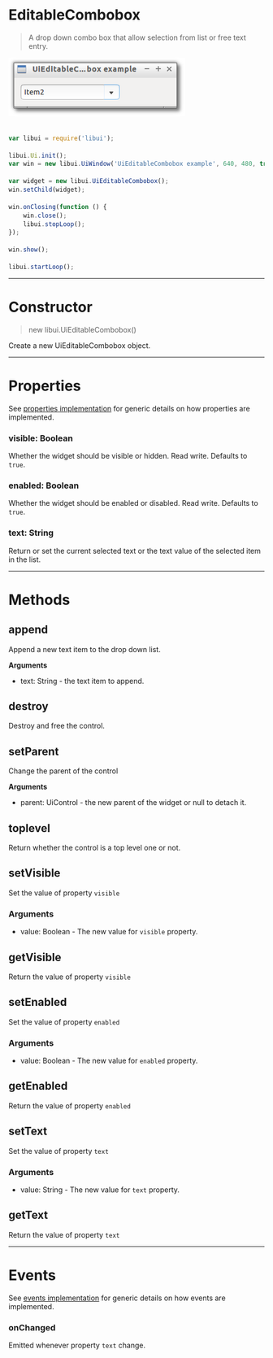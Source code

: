 
# EditableCombobox

> A drop down combo box that allow selection from list or free text entry.

![UiEditableCombobox example](media/UiEditableCombobox.png)

```js

var libui = require('libui');

libui.Ui.init();
var win = new libui.UiWindow('UiEditableCombobox example', 640, 480, true);

var widget = new libui.UiEditableCombobox();
win.setChild(widget);

win.onClosing(function () {
	win.close();
	libui.stopLoop();
});

win.show();

libui.startLoop();

```

---

# Constructor

> new libui.UiEditableCombobox()

Create a new UiEditableCombobox object.

---

# Properties

See [properties implementation](properties.md) for generic details on how properties are implemented.


### visible: Boolean

Whether the widget should be visible or hidden. 
Read write.
Defaults to `true`.



### enabled: Boolean

Whether the widget should be enabled or disabled. 
Read write.
Defaults to `true`.



### text: String

Return or set the current selected text or the text value of the selected item in the list.




---

# Methods


## append

Append a new text item to the drop down list.


**Arguments**

* text: String - the text item to append.



## destroy

Destroy and free the control.




## setParent

Change the parent of the control


**Arguments**

* parent: UiControl - the new parent of the widget or null to detach it.



## toplevel

Return whether the control is a top level one or not.




## setVisible

Set the value of property `visible`

### Arguments

* value: Boolean - The new value for `visible` property.

## getVisible

Return the value of property `visible`



## setEnabled

Set the value of property `enabled`

### Arguments

* value: Boolean - The new value for `enabled` property.

## getEnabled

Return the value of property `enabled`



## setText

Set the value of property `text`

### Arguments

* value: String - The new value for `text` property.

## getText

Return the value of property `text`



---

# Events

See [events implementation](events.md) for generic details on how events are implemented.


### onChanged

Emitted whenever property `text` change.




